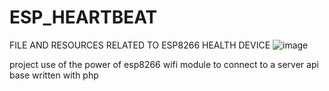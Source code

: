 # ESP_HEARTBEAT
FILE AND RESOURCES RELATED TO ESP8266 HEALTH DEVICE
![image](https://github.com/aliasghar1379/ESP_HEARTBEAT/assets/59472710/4f499b32-fcf7-42a0-afeb-bc28c1838990)

project use of the power of esp8266 wifi module to connect to a server api base written with php 

